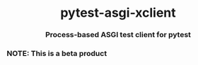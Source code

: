 <h1 align="center">pytest-asgi-xclient</h1>
<h3 align="center">Process-based ASGI test client for pytest</h3>

### NOTE: This is a beta product
